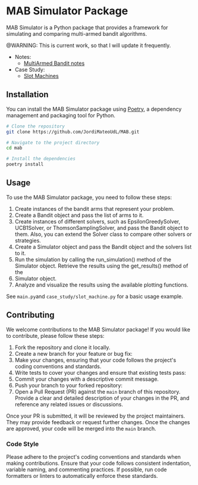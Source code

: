 # MAB Simulator Package

MAB Simulator is a Python package that provides a framework for simulating and comparing multi-armed bandit algorithms.

@WARNING: This is current work, so that I will update it frequently.

* Notes:
    * [MultiArmed Bandit notes](docs/MAB.md)
* Case Study:
    * [Slot Machines](docs/SlotMachine.md)

## Installation

You can install the MAB Simulator package using [Poetry](https://python-poetry.org/), a dependency management and packaging tool for Python.

```bash
# Clone the repository
git clone https://github.com/JordiMateoUdL/MAB.git

# Navigate to the project directory
cd mab

# Install the dependencies
poetry install
```
## Usage
To use the MAB Simulator package, you need to follow these steps:

1. Create instances of the bandit arms that represent your problem.
2. Create a Bandit object and pass the list of arms to it.
3. Create instances of different solvers, such as EpsilonGreedySolver, UCB1Solver, or ThomsonSamplingSolver, and pass the Bandit object to them. Also, you can extend the Solver class to compare other solvers or strategies.
4. Create a Simulator object and pass the Bandit object and the solvers list to it.
5. Run the simulation by calling the run_simulation() method of the Simulator object.
Retrieve the results using the get_results() method of the 
6. Simulator object.
7. Analyze and visualize the results using the available plotting functions.

See ```main.py```and ```case_study/slot_machine.py``` for a basic usage example.

## Contributing

We welcome contributions to the MAB Simulator package! If you would like to contribute, please follow these steps:

1. Fork the repository and clone it locally.
2. Create a new branch for your feature or bug fix:
3. Make your changes, ensuring that your code follows the project's coding conventions and standards.
4. Write tests to cover your changes and ensure that existing tests pass:
5. Commit your changes with a descriptive commit message.
6. Push your branch to your forked repository:
7. Open a Pull Request (PR) against the `main` branch of this repository. Provide a clear and detailed description of your changes in the PR, and reference any related issues or discussions.

Once your PR is submitted, it will be reviewed by the project maintainers. They may provide feedback or request further changes. Once the changes are approved, your code will be merged into the `main` branch.

### Code Style

Please adhere to the project's coding conventions and standards when making contributions. Ensure that your code follows consistent indentation, variable naming, and commenting practices. If possible, run code formatters or linters to automatically enforce these standards.





